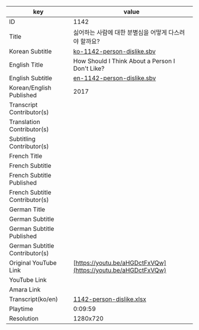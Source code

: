 |  key  |  value  |
|-------|---------|
| ID            | 1142 |
| Title         | 싫어하는 사람에 대한 분별심을 어떻게 다스려야 할까요? |
| Korean Subtitle | [ko-1142-person-dislike.sbv](https://github.com/jungtosociety/dharma-qna/raw/master/sub/1142/ko-1142-person-dislike.sbv) |
| English Title | How Should I Think About a Person I Don't Like?  |
| English Subtitle | [en-1142-person-dislike.sbv](https://github.com/jungtosociety/dharma-qna/raw/master/sub/1142/en-1142-person-dislike.sbv) |
| Korean/English Published     | 2017 |
| Transcript Contributor(s)   |  |
| Translation Contributor(s)   |  |
| Subtitling Contributor(s)   |  |
| French Title |  |
| French Subtitle |  |
| French Subtitle Published |  |
| French Subtitle Contributor(s) |  |
| German Title |  |
| German Subtitle |  |
| German Subtitle Published |  |
| German Subtitle Contributor(s) |  |
| Original YouTube Link  | [https://youtu.be/aHGDctFxVQw](https://youtu.be/aHGDctFxVQw) |
| YouTube Link  |  |
| Amara Link    |  |
| Transcript(ko/en) | [1142-person-dislike.xlsx](https://github.com/jungtosociety/dharma-qna/raw/master/sub/1142/1142-person-dislike.xlsx) |
| Playtime | 0:09:59 |
| Resolution | 1280x720|
